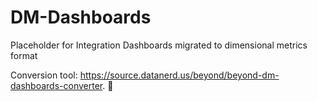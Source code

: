 # DM-Dashboards
Placeholder for Integration Dashboards migrated to dimensional metrics format

Conversion tool: https://source.datanerd.us/beyond/beyond-dm-dashboards-converter. 👏
